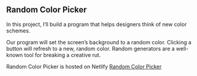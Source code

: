 ## Random Color Picker
In this project, I’ll build a program that helps designers think of new color schemes.

Our program will set the screen’s background to a random color. Clicking a button will refresh to a new, random color. Random generators are a well-known tool for breaking a creative rut.

Random Color Picker is hosted on Netlify [Random Color Picker](https://random-color-picker.netlify.app/)
